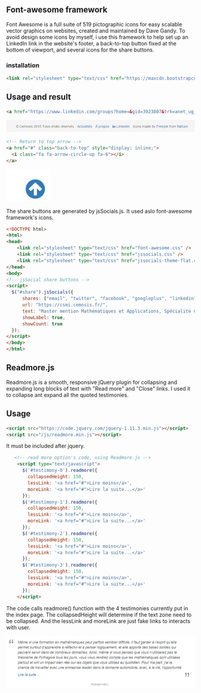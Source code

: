 ## Font-awesome framework

Font Awesome is a full suite of 519 pictographic icons for easy scalable vector graphics on websites, created and maintained by Dave Gandy. To avoid design some icons by myself, i use this framework to help set up an LinkedIn link in the website's footer, a back-to-top button fixed at the bottom of viewport, and several icons for the share buttons.

### installation

```html
<link rel="stylesheet" type="text/css" href="https://maxcdn.bootstrapcdn.com/font-awesome/4.3.0/css/font-awesome.min.css">
```

## Usage and result

```html
<a href="https://www.linkedin.com/groups?home=&gid=3923807&trk=anet_ug_hm"><i class="fa fa-linkedin"></i>&nbspLinkedIn</a>
```

![](linkedin-footer.png)


```html
<!-- Return to top arrow -->
<a href="#" class="back-to-top" style="display: inline;">
  <i class="fa fa-arrow-circle-up fa-6"></i>
</a>
```

![](return.png)

The share buttons are generated by jsSocials.js. It used aslo font-awesome framework's icons.

```html 
<!DOCTYPE html>
<html>
<head>
    <link rel="stylesheet" type="text/css" href="font-awesome.css" />
    <link rel="stylesheet" type="text/css" href="jssocials.css" />
    <link rel="stylesheet" type="text/css" href="jssocials-theme-flat.css" />
</head>
<body>
<!-- jsSocial share buttons -->
<script>
  $("#share").jsSocials({
      shares: ["email", "twitter", "facebook", "googleplus", "linkedin"],
      url: "https://csmi.cemosis.fr/",
      text: "Master mention Mathématiques et Applications, Spécialité Calcul Scientifique et Mathématiques de l'Information",
      showLabel: true,
      showCount: true
  });
</script>
</body>
</html>
```

## Readmore.js

Readmore.js is a smooth, responsive jQuery plugin for collapsing and expanding long blocks of text with "Read more" and "Close" links. I used it to collapse ant expand all the quoted testimonies.

## Usage


```html
<script src="https://code.jquery.com/jquery-1.11.3.min.js"></script>
<script src="/js/readmore.min.js"></script>
```

It must be included after jquery.

```html
   <!-- read more option's code, using Readmore.js -->
    <script type="text/javascript">
      $('#testimony-0').readmore({
        collapsedHeight: 150,
        lessLink: '<a href="#">Lire moins</a>',
        moreLink: '<a href="#">Lire la suite...</a>'  
      });
      $('#testimony-1').readmore({
        collapsedHeight: 150,
        lessLink: '<a href="#">Lire moins</a>',
        moreLink: '<a href="#">Lire la suite...</a>'  
      });
      $('#testimony-2').readmore({
        collapsedHeight: 150,
        lessLink: '<a href="#">Lire moins</a>',
        moreLink: '<a href="#">Lire la suite...</a>'  
      });
      $('#testimony-3').readmore({
        collapsedHeight: 150,
        lessLink: '<a href="#">Lire moins</a>',
        moreLink: '<a href="#">Lire la suite...</a>'  
      });      
    </script>
```

The code calls readmore() function with the 4 testimonies currently put in the index page. The collapsedHeight will determine if the text zone need to be collapsed. And the lessLink and moreLink are just fake links to interacts with user.

![](readmore.png)
